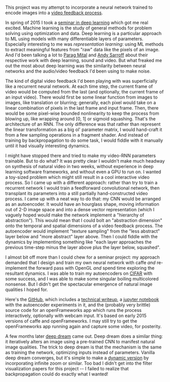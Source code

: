 <!--
.. title: Video Synthesis With Convolutional Autoencoders
.. slug: convnet-video-feedback
.. date: 2017-01-09 18:26:25 UTC-05:00
.. tags: machine learning, deep learning, autoencoder, recurrent, video feedback, visual, openFrameworks, caffe, lorenzo torresani
.. category:
.. link:
.. description:
.. type: text
-->

This project was my attempt to incorporate a neural network trained to encode images into a [video feedback process](../video-feedback).

In spring of 2015 I took a [seminar in deep learning](http://www.cs.dartmouth.edu/~lorenzo/teaching/cs189/Archive/Spring2015/) which got me real excited. Machine learning is the study of general methods for problem solving using optimization and data. Deep learning is a particular approach to ML using models with many differentiable layers of parameters. Especially interesting to me was *representation learning*: using ML methods to extract meaningful features from "raw" data like the pixels of an image. And I'd been talking a lot to [Parag Mital](http://pkmital.com/home/) and [Andy Sarroff](http://www.cs.dartmouth.edu/~sarroff/) about their respective work with deep learning, sound and video. But what freaked me out the most about deep learning was the similarity between neural networks and the audio/video feedback I'd been using to make noise.

The kind of digital video feedback I'd been playing with was superficially like a recurrent neural network. At each time step, the current frame of video would be computed from the last (and optionally, the current frame of an input video). There would first be some linear function from images to images, like translation or blurring; generally, each pixel would take on a linear combination of pixels in the last frame and input frame. Then, there would be some pixel-wise bounded nonlinearity to keep the process from blowing up, like wrapping around [0, 1] or sigmoid squashing. That's the architecture of an RNN. The only difference was that rather than represent the linear transformation as a big ol' parameter matrix, I would hand-craft it from a few sampling operations in a fragment shader. And instead of training by backpropagation to do some task, I would fiddle with it manually until it had visually interesting dynamics.

I might have stopped there and tried to make my video-RNN parameters trainable. But to do what? It was pretty clear I wouldn't make much headway on synthesis of natural video in two weeks, without experience in deep learning software frameworks, and without even a GPU to run on. I wanted a toy-sized problem which might still result in a cool interactive video process. So I came up with a different approach: rather than try to train a recurrent network I would train a feedforward convolutional network, then transplant its parameters into a still partially hand-constructed video process. I came up with a neat way to do that: my CNN would be arranged as an autoencoder. It would have an hourglass shape, moving information out of 2-D image space and into a dense vector representation (which I vaguely hoped would make the network implement a "hierarchy of abstraction"). This would mean that I could bolt an "abstraction dimension" onto the temporal and spatial dimensions of a video feedback process. The autoencoder would implement "texture sampling" from the "less abstract" layer below and "more abstract" layer above. Then I could fiddle with the dynamics by implementing something like "each layer approaches the previous time-step minus the layer above plus the layer below, squashed".

I almost bit off more than I could chew for a seminar project: my approach demanded that I design and train my own neural network with caffe *and* re-implement the forward pass with OpenGL *and* spend time exploring the resultant dynamics. I was able to train my autoencoders on [CIFAR](https://www.cs.toronto.edu/~kriz/cifar.html) with some success, and I was able to make some singular boiling multicolored nonsense. But I didn't get the spectacular emergence of natural image qualities I hoped for.

Here's the [GitHub](https://github.com/victor-shepardson/feature-feedback), which includes a [technical writeup](https://github.com/victor-shepardson/feature-feedback/blob/master/notebooks/writeup.ipynb), a [jupyter notebook](https://github.com/victor-shepardson/feature-feedback/blob/master/notebooks/presentation.ipynb) with the autoencoder experiments in it, and the (probably very brittle) source code for an openFrameworks app which runs the process interactively, optionally with webcam input. It's based on early 2015 versions of caffe and openFrameworks. I may still try to get the openFrameworks app running again and capture some video, for posterity.

A few months later [deep dream](https://research.googleblog.com/2015/06/inceptionism-going-deeper-into-neural.html) came out. Deep dream does a similar thing: it iteratively alters an image using a pre-trained CNN to manifest natural image qualities. The trick to deep dream is that the mechanism is the same as training the network, optimizing inputs instead of parameters. Vanilla deep dream converges, but it's simple to make a [dynamic version](https://www.youtube.com/watch?v=IREsx-xWQ0g) by incorporating infinite zoom or similar. Too bad I didn't get into the filter visualization papers for this project -- I failed to realize that backpropagation could do exactly what I wanted!

